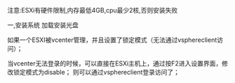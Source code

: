 注意:ESXi有硬件限制,内存最低4GB,cpu最少2核,否则安装失败

一,安装系统
加载安装光盘





如果一个ESXI被vcenter管理，并且设置了锁定模式（无法通过vsphereclient访问）；

当vcenter无法登录的时候，可以直接在ESXi主机上，通过按F2进入设置界面，修改锁定模式为disable；
则可以通过vsphereclient登录访问了；









